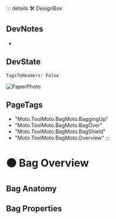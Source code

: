 ::: details 🛠 <dev>DesignBox</dev>

## DevNotes

-

## DevState

`TagsToHeaders: False`


![PaperPhoto](/PaperPhoto/0048.jpg)
<h2>PageTags</h2>

- "Moto.ToolMoto.BagMoto.BaggingUp"
- "Moto.ToolMoto.BagMoto.BagOver"
- "Moto.ToolMoto.BagMoto.BagShield"
- "Moto.ToolMoto.BagMoto.Overview"
:::

# 🟠 <moto>Bag Overview</moto>

## Bag Anatomy

## Bag Properties
